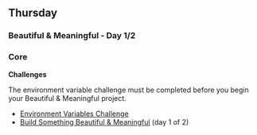 ## Thursday

### Beautiful & Meaningful - Day 1/2

### Core

**Challenges**

The environment variable challenge must be completed before you begin your Beautiful & Meaningful project.

- [Environment Variables Challenge](../../../../environment-variables-drill-challenge)
- [Build Something Beautiful & Meaningful](../../../../build-beautiful-meaningful-things-challenge) (day 1 of 2)



